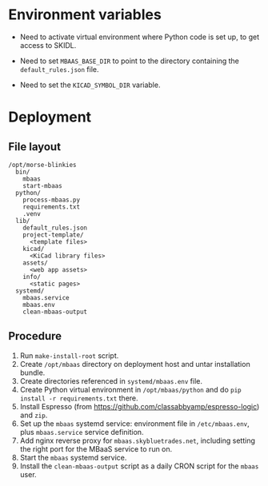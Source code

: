 # Environment variables

 - Need to activate virtual environment where Python code is set up,
   to get access to SKIDL.

 - Need to set `MBAAS_BASE_DIR` to point to the directory containing
   the `default_rules.json` file.

 - Need to set the `KICAD_SYMBOL_DIR` variable.


# Deployment

## File layout

```
/opt/morse-blinkies
  bin/
    mbaas
    start-mbaas
  python/
    process-mbaas.py
    requirements.txt
    .venv
  lib/
    default_rules.json
    project-template/
      <template files>
    kicad/
      <KiCad library files>
    assets/
      <web app assets>
    info/
      <static pages>
  systemd/
    mbaas.service
    mbaas.env
    clean-mbaas-output
```

## Procedure

1. Run `make-install-root` script.
2. Create `/opt/mbaas` directory on deployment host and untar
   installation bundle.
3. Create directories referenced in `systemd/mbaas.env` file.
4. Create Python virtual environment in `/opt/mbaas/python` and do
   `pip install -r requirements.txt` there.
5. Install Espresso (from
   https://github.com/classabbyamp/espresso-logic) and `zip`.
6. Set up the `mbaas` systemd service: environment file in
   `/etc/mbaas.env`, plus `mbaas.service` service definition.
7. Add nginx reverse proxy for `mbaas.skybluetrades.net`, including
   setting the right port for the MBaaS service to run on.
8. Start the `mbaas` systemd service.
9. Install the `clean-mbaas-output` script as a daily CRON script for
   the `mbaas` user.
